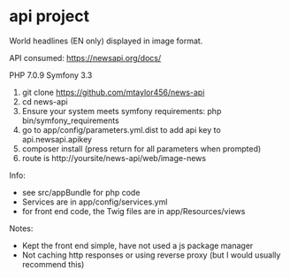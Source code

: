 api project 
===========

World headlines (EN only) displayed in image format.

API consumed: https://newsapi.org/docs/

PHP 7.0.9
Symfony 3.3

1. git clone https://github.com/mtaylor456/news-api
2. cd news-api
3. Ensure your system meets symfony requirements: php bin/symfony_requirements
4. go to app/config/parameters.yml.dist to add api key to api.newsapi.apikey
5. composer install (press return for all parameters when prompted)
6. route is http://yoursite/news-api/web/image-news

Info:

- see src/appBundle for php code
- Services are in app/config/services.yml
- for front end code, the Twig files are in app/Resources/views

Notes:

- Kept the front end simple, have not used a js package manager
- Not caching http responses or using reverse proxy (but I would usually recommend this)